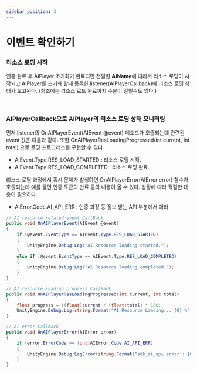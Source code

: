 ```yaml
---
sidebar_position: 3
---
```


# 이벤트 확인하기

### 리소스 로딩 시작  

인증 완료 후 AIPlayer 초기화가 완료되면 전달한 **AIName**에 따라서 리소스 로딩이 시작되고 AIPlayer를 초기화 할때 등록한 listener(AIPlayerCallback)에 리소스 로딩 상태가 보고된다. (최초에는 리소스 로드 완료까지 수분이 걸릴수도 있다.)

<br/>

### AIPlayerCallback으로 AIPlayer의 리소스 로딩 상태 모니터링

먼저 listener의 OnAIPlayerEvent(AIEvent @event) 메소드가 호출되는데 관련된 event 값은 다음과 같다. 또한 OnAIPlayerResLoadingProgressed(int current, int total) 으로 로딩 프로그레스를 구현할 수 있다.

- AIEvent.Type.RES_LOAD_STARTED : 리소스 로딩 시작.
- AIEvent.Type.RES_LOAD_COMPLETED : 리소스 로딩 완료.

리소스 로딩 과정에서 혹시 문제가 발생하면 OnAIPlayerError(AIError error) 함수가 호출되는데 예를 들면 인증 토큰의 만료 등의 내용이 올 수 있다. 상황에 따라 적절한 대응이 필요하다. 

- AIError.Code.AI_API_ERR : 인증 과정 등 정보 받는 API 부분에서 에러

```csharp
// AI resource related event CallBack
public void OnAIPlayerEvent(AIEvent @event)
{
    if (@event.EventType == AIEvent.Type.RES_LOAD_STARTED)
    {
        UnityEngine.Debug.Log("AI Resource loading started.");
    }
    else if (@event.EventType == AIEvent.Type.RES_LOAD_COMPLETED)
    {
        UnityEngine.Debug.Log("AI Resource loading completed.");
    }
}

// AI resource loading progress CallBack
public void OnAIPlayerResLoadingProgressed(int current, int total)
{
    float progress = ((float)current / (float)total) * 100;
    UnityEngine.Debug.Log(string.Format("AI Resource Loading... {0} %", (int)progress));
}

// AI error CallBack
public void OnAIPlayerError(AIError error)
{
    if (error.ErrorCode == (int)AIError.Code.AI_API_ERR)
    {
        UnityEngine.Debug.LogError(string.Format("sdk_ai_api error : {0}", error.ToString()));          
    }
}
```
